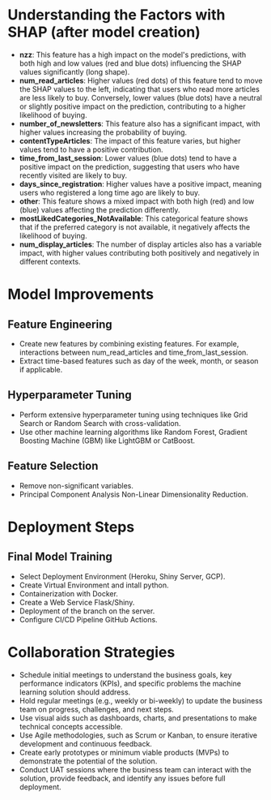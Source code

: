 # Understanding the Factors with SHAP (after model creation)

- **nzz**: This feature has a high impact on the model's predictions, with both high and low values (red and blue dots) influencing the SHAP values significantly (long shape).
- **num_read_articles**: Higher values (red dots) of this feature tend to move the SHAP values to the left, indicating that users who read more articles are less likely to buy. Conversely, lower values (blue dots) have a neutral or slightly positive impact on the prediction, contributing to a higher likelihood of buying.
- **number_of_newsletters**: This feature also has a significant impact, with higher values increasing the probability of buying.
- **contentTypeArticles**: The impact of this feature varies, but higher values tend to have a positive contribution.
- **time_from_last_session**: Lower values (blue dots) tend to have a positive impact on the prediction, suggesting that users who have recently visited are likely to buy.
- **days_since_registration**: Higher values have a positive impact, meaning users who registered a long time ago are likely to buy.
- **other**: This feature shows a mixed impact with both high (red) and low (blue) values affecting the prediction differently.
- **mostLikedCategories_NotAvailable**: This categorical feature shows that if the preferred category is not available, it negatively affects the likelihood of buying.
- **num_display_articles**: The number of display articles also has a variable impact, with higher values contributing both positively and negatively in different contexts.

# Model Improvements

## Feature Engineering

- Create new features by combining existing features. For example, interactions between num_read_articles and time_from_last_session.
- Extract time-based features such as day of the week, month, or season if applicable.

## Hyperparameter Tuning

- Perform extensive hyperparameter tuning using techniques like Grid Search or Random Search with cross-validation.
- Use other machine learning algorithms like Random Forest, Gradient Boosting Machine (GBM) like LightGBM or CatBoost.

## Feature Selection

- Remove non-significant variables.
- Principal Component Analysis Non-Linear Dimensionality Reduction.

# Deployment Steps

## Final Model Training

- Select Deployment Environment (Heroku, Shiny Server, GCP).
- Create Virtual Environment and intall python.
- Containerization with Docker.
- Create a Web Service Flask/Shiny.
- Deployment of the branch on the server.
- Configure CI/CD Pipeline GitHub Actions.

# Collaboration Strategies

- Schedule initial meetings to understand the business goals, key performance indicators (KPIs), and specific problems the machine learning solution should address.
- Hold regular meetings (e.g., weekly or bi-weekly) to update the business team on progress, challenges, and next steps.
- Use visual aids such as dashboards, charts, and presentations to make technical concepts accessible.
- Use Agile methodologies, such as Scrum or Kanban, to ensure iterative development and continuous feedback.
- Create early prototypes or minimum viable products (MVPs) to demonstrate the potential of the solution.
- Conduct UAT sessions where the business team can interact with the solution, provide feedback, and identify any issues before full deployment.
